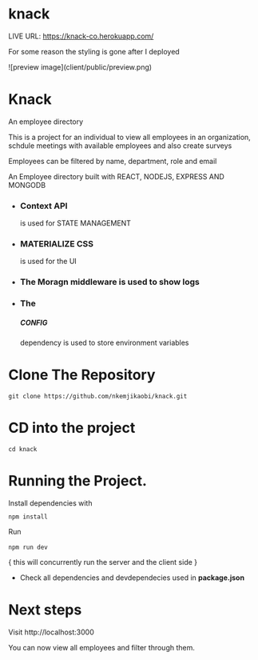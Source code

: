 # knack
LIVE URL:  https://knack-co.herokuapp.com/

<p>For some reason the styling is gone after I deployed </p>
![preview image](client/public/preview.png)

<h1>Knack</h1>
<p>An employee directory</p>
<p>This is a project for an individual to view all employees in an organization, schdule meetings with available employees and also create surveys</p>
<p>Employees can be filtered by name, department, role and email</p>

An Employee directory built with REACT, NODEJS, EXPRESS AND MONGODB
* <h3>Context API</h3> is used for STATE MANAGEMENT
* <h3>MATERIALIZE CSS</h3> is used for the UI
* <h3>The Moragn middleware is used to show logs</h3>
* <h3>The <h5>CONFIG</h5> dependency is used to store environment variables</h3>

<h1>Clone The Repository</h1>
<code><pre>git clone https://github.com/nkemjikaobi/knack.git</pre></code>

<h1>CD into the project</h1>
<code><pre>cd knack</pre></code>

<h1>Running the Project.</h1>
Install dependencies with <code><pre>npm install</pre></code>

Run <code><pre>npm run dev</pre></code> { this will concurrently run the server and the client side }

* Check all dependencies and devdependecies used in **package.json**

<h1>Next steps</h1>
Visit http://localhost:3000
<p>You can now view all employees and filter through them.</p>
